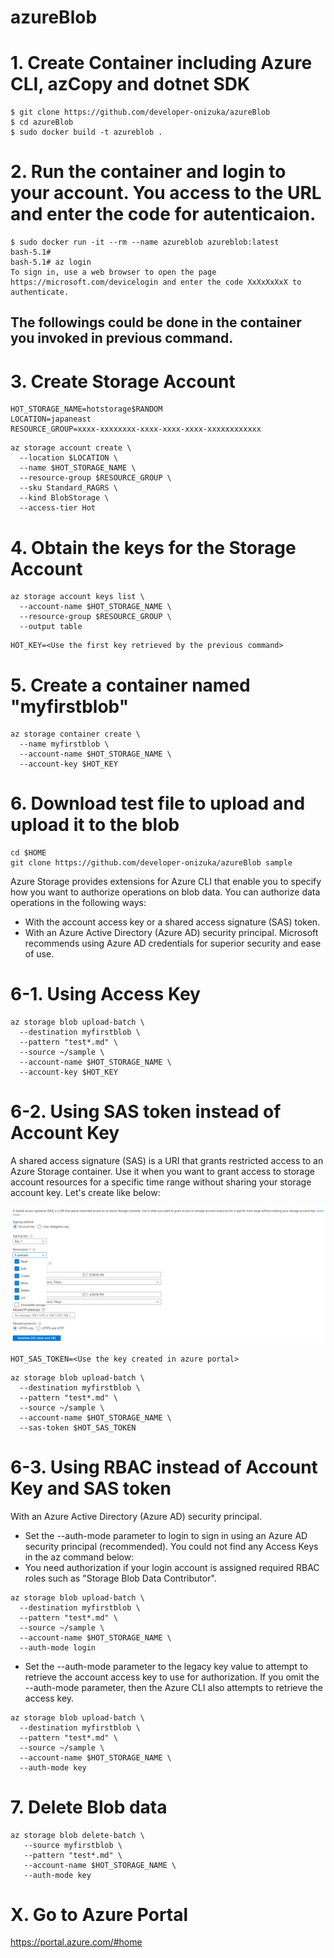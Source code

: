 # azureBlob

# 1. Create Container including Azure CLI, azCopy and dotnet SDK
```
$ git clone https://github.com/developer-onizuka/azureBlob
$ cd azureBlob
$ sudo docker build -t azureblob .
```

# 2. Run the container and login to your account. You access to the URL and enter the code for autenticaion.
```
$ sudo docker run -it --rm --name azureblob azureblob:latest
bash-5.1# 
bash-5.1# az login
To sign in, use a web browser to open the page https://microsoft.com/devicelogin and enter the code XxXxXxXxX to authenticate.
```

The followings could be done in the container you invoked in previous command.
---

# 3. Create Storage Account
```
HOT_STORAGE_NAME=hotstorage$RANDOM
LOCATION=japaneast
RESOURCE_GROUP=xxxx-xxxxxxxx-xxxx-xxxx-xxxx-xxxxxxxxxxxx
```
```
az storage account create \
  --location $LOCATION \
  --name $HOT_STORAGE_NAME \
  --resource-group $RESOURCE_GROUP \
  --sku Standard_RAGRS \
  --kind BlobStorage \
  --access-tier Hot
```

# 4. Obtain the keys for the Storage Account
```
az storage account keys list \
  --account-name $HOT_STORAGE_NAME \
  --resource-group $RESOURCE_GROUP \
  --output table
```
```
HOT_KEY=<Use the first key retrieved by the previous command>
```

# 5. Create a container named "myfirstblob"
```
az storage container create \
  --name myfirstblob \
  --account-name $HOT_STORAGE_NAME \
  --account-key $HOT_KEY
```

# 6. Download test file to upload and upload it to the blob
```
cd $HOME
git clone https://github.com/developer-onizuka/azureBlob sample
```

Azure Storage provides extensions for Azure CLI that enable you to specify how you want to authorize operations on blob data. You can authorize data operations in the following ways:

- With the account access key or a shared access signature (SAS) token.
- With an Azure Active Directory (Azure AD) security principal. Microsoft recommends using Azure AD credentials for superior security and ease of use.

# 6-1. Using Access Key
```
az storage blob upload-batch \
  --destination myfirstblob \
  --pattern "test*.md" \
  --source ~/sample \
  --account-name $HOT_STORAGE_NAME \
  --account-key $HOT_KEY
```

# 6-2. Using SAS token instead of Account Key
A shared access signature (SAS) is a URI that grants restricted access to an Azure Storage container. Use it when you want to grant access to storage account resources for a specific time range without sharing your storage account key. Let's create like below:

![azureBlob1](https://github.com/developer-onizuka/azureBlob/blob/master/azureBlob1.png)

```
HOT_SAS_TOKEN=<Use the key created in azure portal>
```
```
az storage blob upload-batch \
  --destination myfirstblob \
  --pattern "test*.md" \
  --source ~/sample \
  --account-name $HOT_STORAGE_NAME \
  --sas-token $HOT_SAS_TOKEN
```

# 6-3. Using RBAC instead of Account Key and SAS token
With an Azure Active Directory (Azure AD) security principal.

- Set the --auth-mode parameter to login to sign in using an Azure AD security principal (recommended). You could not find any Access Keys in the az command below:
- You need authorization if your login account is assigned required RBAC roles such as "Storage Blob Data Contributor".
```
az storage blob upload-batch \
  --destination myfirstblob \
  --pattern "test*.md" \
  --source ~/sample \
  --account-name $HOT_STORAGE_NAME \
  --auth-mode login
```

- Set the --auth-mode parameter to the legacy key value to attempt to retrieve the account access key to use for authorization. If you omit the --auth-mode parameter, then the Azure CLI also attempts to retrieve the access key.
```
az storage blob upload-batch \
  --destination myfirstblob \
  --pattern "test*.md" \
  --source ~/sample \
  --account-name $HOT_STORAGE_NAME \
  --auth-mode key
```

# 7. Delete Blob data
```
az storage blob delete-batch \
   --source myfirstblob \
   --pattern "test*.md" \
   --account-name $HOT_STORAGE_NAME \
   --auth-mode key
```

# X. Go to Azure Portal
https://portal.azure.com/#home


